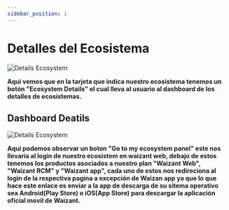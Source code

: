 ```yaml
---
sidebar_position: 1
---
```


# Detalles del Ecosistema

![Details Ecosystem](/img/store-usuario/details-ecosystem-1.png)

**Aqui vemos que en la tarjeta que indica nuestro ecosistema tenemos un botón "Ecosystem Details" el cual lleva al usuario al dashboard de los detalles de ecosistemas.**

## Dashboard Deatils

![Details Ecosystem](/img/store-usuario/details-ecosystem-2.png)

**Aqui podemos observar un boton "Go to my ecosystem panel" este nos llevaria al login de nuestro ecosistem en waizant web, debajo de estos tenemos los productos asociados a nuestro plan "Waizant Web", "Waizant RCM" y "Waizant app", cada uno de estos nos redireciona al login de la respectiva pagina a excepción de Waizan app ya que lo que hace este enlace es enviar a la app de descarga de su sitema operativo sea Android(Play Store) o iOS(App Store) para descargar la aplicación oficial movil de Waizant.**
